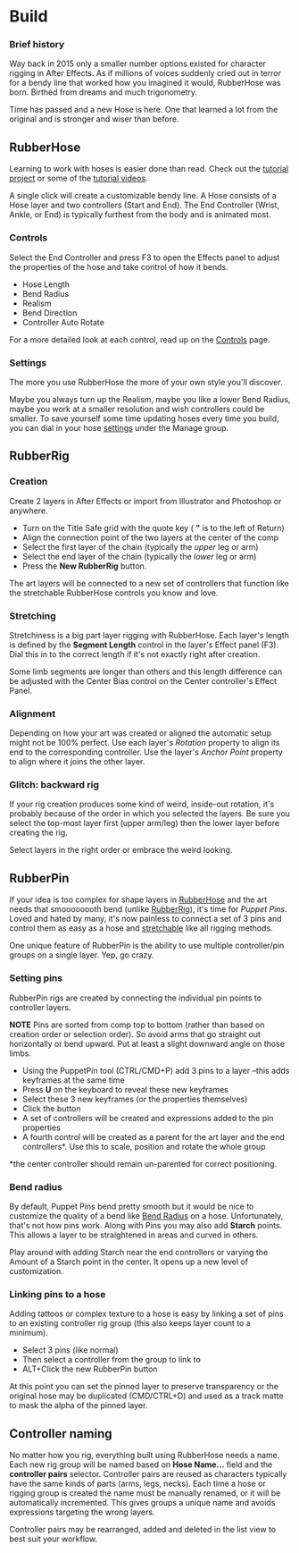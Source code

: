 # Build

<Screenshot 
    url="/rubberhose2/build-buttons.png" 
    alt="RH2 build buttons"
    width="800px" />



### Brief history
Way back in 2015 only a smaller number options existed for character rigging in After Effects. As if millions of voices suddenly cried out in terror for a bendy line that worked how you imagined it would, RubberHose was born. Birthed from dreams and much trigonometry.

Time has passed and a new Hose is here. One that learned a lot from the original and is stronger and wiser than before. 

<Screenshot 
    url="/rubberhose2/build-hose.gif" 
    alt="RH2 build buttons"
    width="500px" 
    center />



<Screenshot 
    url="/rubberhose2/icon/RubberHose.svg" 
    alt="Create RubberHose" 
    width="80px"
    toolbar />

## RubberHose
Learning to work with hoses is easier done than read. Check out the [tutorial project](.#tutorial-project) or some of the [tutorial videos](tutorials).

A single click will create a customizable bendy line. A Hose consists of a Hose layer and two controllers (Start and End). The End Controller (Wrist, Ankle, or End) is typically furthest from the body and is animated most. 

### Controls
Select the End Controller and press F3 to open the Effects panel to adjust the properties of the hose and take control of how it bends.

- Hose Length
- Bend Radius
- Realism
- Bend Direction
- Controller Auto Rotate
  
For a more detailed look at each control, read up on the [Controls](./controls) page.

### Settings
The more you use RubberHose the more of your own style you'll discover. 

Maybe you always turn up the Realism, maybe you like a lower Bend Radius, maybe you work at a smaller resolution and wish controllers could be smaller. To save yourself some time updating hoses every time you build, you can dial in your hose [settings](./manage.html#settings) under the Manage group.


<Screenshot 
    url="/rubberhose2/icon/RubberRig.svg" 
    alt="Create RubberHose" 
    width="80px"
    toolbar />

## RubberRig
<Screenshot 
    url="/rubberhose2/build-rig.gif" 
    alt="RH2 build RubberRig"
    width="500px" 
    center />

### Creation
Create 2 layers in After Effects or import from Illustrator and Photoshop or anywhere.

- Turn on the Title Safe grid with the quote key ( **"** is to the left of Return)
- Align the connection point of the two layers at the center of the comp
- Select the first layer of the chain (typically the *upper* leg or arm) 
- Select the end layer of the chain (typically the *lower* leg or arm)
- Press the **New RubberRig** button.
  
The art layers will be connected to a new set of controllers that function like the stretchable RubberHose controls you know and love. 

<Screenshot 
    url="/rubberhose2/build-rig-stretch.gif" 
    alt="Stretch RubberRig"
    width="400px" 
    left />

### Stretching
Stretchiness is a big part layer rigging with RubberHose. Each layer's length is defined by the **Segment Length** control in the layer's Effect panel (F3). Dial this in to the correct length if it's not exactly right after creation.

Some limb segments are longer than others and this length difference can be adjusted with the Center Bias control on the Center controller's Effect Panel.

<Screenshot 
    url="/rubberhose2/build-rig-alignment.gif" 
    alt="Align RubberRig"
    width="400px" 
    left />

### Alignment
Depending on how your art was created or aligned the automatic setup might not be 100% perfect. Use each layer's *Rotation* property to align its end to the corresponding controller. Use the layer's *Anchor Point* property to align where it joins the other layer.

<Screenshot 
    url="/rubberhose2/build-rig-backward.gif" 
    alt="Backward RubberRig"
    width="400px" 
    left />

### Glitch: backward rig
If your rig creation produces some kind of weird, inside-out rotation, it's probably because of the order in which you selected the layers. Be sure you select the top-most layer first (upper arm/leg) then the lower layer before creating the rig. 

Select layers in the right order or embrace the weird looking.

<Screenshot 
    url="/rubberhose2/icon/RubberPin.svg" 
    alt="Create RubberHose" 
    width="80px"
    toolbar />

## RubberPin

<Screenshot 
    url="/rubberhose2/build-pin.gif" 
    alt="RH2 build RubberPin"
    width="500px" 
    center />

If your idea is too complex for shape layers in [RubberHose](#rubberhose) and the art needs that smoooooooth bend (unlike [RubberRig](#rubberrig)), it's time for *Puppet Pins*. Loved and hated by many, it's now painless to connect a set of 3 pins and control them as easy as a hose and [stretchable](#stretching) like all rigging methods. 

One unique feature of RubberPin is the ability to use multiple controller/pin groups on a single layer. Yep, go crazy.


### Setting pins

<Screenshot 
    url="/rubberhose2/build-pin-create.gif" 
    alt="Build RubberPin"
    width="400px" 
    right />

RubberPin rigs are created by connecting the individual pin points to controller layers.

**NOTE** Pins are sorted from comp top to bottom (rather than based on creation order or selection order). So avoid arms that go straight out horizontally or bend upward. Put at least a slight downward angle on those limbs. 

- Using the PuppetPin tool (CTRL/CMD+P) add 3 pins to a layer –this adds keyframes at the same time
- Press **U** on the keyboard to reveal these new keyframes
- Select these 3 new keyframes (or the properties themselves)
- Click the button
- A set of controllers will be created and expressions added to the pin properties
- A fourth control will be created as a parent for the art layer and the end controllers*. Use this to scale, position and rotate the whole group

*the center controller should remain un-parented for correct positioning.



### Bend radius

<Screenshot 
    url="/rubberhose2/build-pin-starch.gif" 
    alt="RubberPin starch"
    width="400px" 
    right />

By default, Puppet Pins bend pretty smooth but it would be nice to customize the quality of a bend like [Bend Radius](./controls.html#bend-radius) on a hose. Unfortunately, that's not how pins work. Along with Pins you may also add **Starch** points. This allows a layer to be straightened in areas and curved in others. 

Play around with adding Starch near the end controllers or varying the Amount of a Starch point in the center. It opens up a new level of customization. 



### Linking pins to a hose

<Screenshot 
    url="/rubberhose2/build-pin-overlay.gif" 
    alt="RubberPin linked to hose"
    width="400px" 
    right />

Adding tattoos or complex texture to a hose is easy by linking a set of pins to an existing controller rig group (this also keeps layer count to a minimum).

- Select 3 pins (like normal)
- Then select a controller from the group to link to
- ALT+Click the new RubberPin button

At this point you can set the pinned layer to preserve transparency or the original hose may be duplicated (CMD/CTRL+D) and used as a track matte to mask the alpha of the pinned layer.


## Controller naming

<Screenshot 
    url="/rubberhose2/build-naming.png" 
    alt="Controller naming"
    width="350px" 
    right />

No matter how you rig, everything built using RubberHose needs a name. Each new rig group will be named based on **Hose Name…** field and the **controller pairs** selector. Controller pairs are reused as characters typically have the same kinds of parts (arms, legs, necks).
Each time a hose or rigging group is created the name must be manually renamed, or it will be automatically incremented. This gives groups a unique name and avoids expressions targeting the wrong layers.

Controller pairs may be rearranged, added and deleted in the list view to best suit your workflow. 